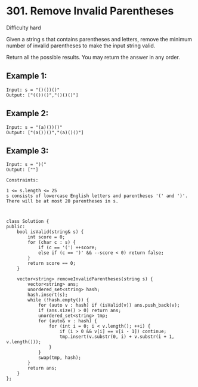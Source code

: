 # 301. Remove Invalid Parentheses
Difficulty hard

Given a string s that contains parentheses and letters, remove the minimum number of invalid parentheses to make the input string valid.

Return all the possible results. You may return the answer in any order.


## Example 1:
```
Input: s = "()())()"
Output: ["(())()","()()()"]
```


## Example 2:
```
Input: s = "(a)())()"
Output: ["(a())()","(a)()()"]
```


## Example 3:
```
Input: s = ")("
Output: [""]
```


```
Constraints:

1 <= s.length <= 25
s consists of lowercase English letters and parentheses '(' and ')'.
There will be at most 20 parentheses in s.
```


#
```
class Solution {
public:
    bool isValid(string& s) {
        int score = 0;
        for (char c : s) {
            if (c == '(') ++score;
            else if (c == ')' && --score < 0) return false;
        }
        return score == 0;
    }

    vector<string> removeInvalidParentheses(string s) {
        vector<string> ans;
        unordered_set<string> hash;
        hash.insert(s);
        while (!hash.empty()) {
            for (auto v : hash) if (isValid(v)) ans.push_back(v);
            if (ans.size() > 0) return ans;
            unordered_set<string> tmp;
            for (auto& v : hash) {
                for (int i = 0; i < v.length(); ++i) {
                    if (i > 0 && v[i] == v[i - 1]) continue;
                    tmp.insert(v.substr(0, i) + v.substr(i + 1, v.length()));
                }
            }
            swap(tmp, hash);
        }
        return ans;
    }
};
```